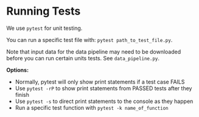 # Running Tests

We use `pytest` for unit testing.

You can run a specific test file with: `pytest path_to_test_file.py`.

Note that input data for the data pipeline may need to be downloaded before you can run
certain units tests. See `data_pipeline.py`.

**Options:**
 - Normally, pytest will only show print statements if a test case FAILS
 - Use `pytest -rP` to show print statements from PASSED tests after they finish
 - Use `pytest -s` to direct print statements to the console as they happen
 - Run a specific test function with `pytest -k name_of_function`
